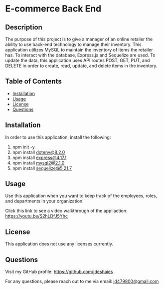 # E-commerce Back End

## Description

The purpose of this project is to give a manager of an online retailer the ability to use back-end technology to manage their inventory. This application utilizes MySQL to maintain the inventory of items the retailer has. To interact with the database, Express.js and Sequelize are used. To update the data, this application uses API routes POST, GET, PUT, and DELETE in order to create, read, update, and delete items in the inventory.

## Table of Contents
- [Installation](#installation)
- [Usage](#usage)
- [License](#license)
- [Questions](#questions)


## Installation

In order to use this application, install the following:
1. npm init -y
2. npm install dotenv@8.2.0
3. npm install express@4.17.1
4. npm install mysql2@2.1.0
5. npm install sequelize@5.21.7


## Usage

Use this application when you want to keep track of the employees, roles, and departments in your organization.

Click this link to see a video walkthrough of the appliaction: 
https://youtu.be/S2hLDfJ5Yhc


## License

This application does not use any licenses currently.


## Questions

Visit my GitHub profile: https://github.com/jdeshaies

For any questions, please reach out to me via email: jd479800@gmail.com